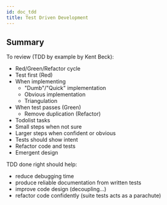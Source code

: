 ```yaml
---
id: doc_tdd
title: Test Driven Development
---
```


## Summary

To review (TDD by example by Kent Beck):

- Red/Green/Refactor cycle
- Test first (Red)
- When implementing
  - "Dumb"/"Quick" implementation
  - Obvious implementation
  - Triangulation
- When test passes (Green)
  - Remove duplication (Refactor)
- Todolist tasks
- Small steps when not sure
- Larger steps when confident or obvious
- Tests should show intent
- Refactor code and tests
- Emergent design

TDD done right should help:

- reduce debugging time
- produce reliable documentation from written tests
- improve code design (decoupling...)
- refactor code confidently (suite tests acts as a parachute)

